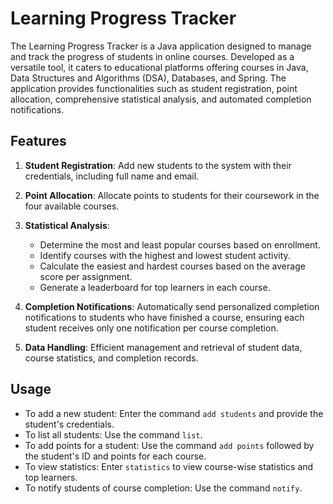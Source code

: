 # Learning Progress Tracker

The Learning Progress Tracker is a Java application designed to manage and track the progress of students in online courses. Developed as a versatile tool, it caters to educational platforms offering courses in Java, Data Structures and Algorithms (DSA), Databases, and Spring. The application provides functionalities such as student registration, point allocation, comprehensive statistical analysis, and automated completion notifications. 

## Features

1. **Student Registration**: Add new students to the system with their credentials, including full name and email.

2. **Point Allocation**: Allocate points to students for their coursework in the four available courses.

3. **Statistical Analysis**:
   - Determine the most and least popular courses based on enrollment.
   - Identify courses with the highest and lowest student activity.
   - Calculate the easiest and hardest courses based on the average score per assignment.
   - Generate a leaderboard for top learners in each course.

4. **Completion Notifications**: Automatically send personalized completion notifications to students who have finished a course, ensuring each student receives only one notification per course completion.

5. **Data Handling**: Efficient management and retrieval of student data, course statistics, and completion records.

## Usage

- To add a new student: Enter the command `add students` and provide the student's credentials.
- To list all students: Use the command `list`.
- To add points for a student: Use the command `add points` followed by the student's ID and points for each course.
- To view statistics: Enter `statistics` to view course-wise statistics and top learners.
- To notify students of course completion: Use the command `notify`.
